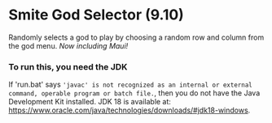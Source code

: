 # Smite God Selector (9.10)

Randomly selects a god to play by choosing a random row and column from the god menu. *Now including Maui!*

### To run this, you need the JDK

If 'run.bat' says ```'javac' is not recognized as an internal or external command, operable program or batch file.```, then you do not have the Java Development Kit installed. JDK 18 is available at: https://www.oracle.com/java/technologies/downloads/#jdk18-windows.
